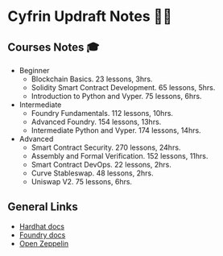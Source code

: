 # Cyfrin Updraft Notes 🐸🐍

## Courses Notes 🎓

- Beginner
  - Blockchain Basics. 23 lessons, 3hrs.
  - Solidity Smart Contract Development. 65 lessons, 5hrs.
  - Introduction to Python and Vyper. 75 lessons, 6hrs.
- Intermediate
  - Foundry Fundamentals. 112 lessons, 10hrs.
  - Advanced Foundry. 154 lessons, 13hrs.
  - Intermediate Python and Vyper. 174 lessons, 14hrs.
- Advanced
  - Smart Contract Security. 270 lessons, 24hrs.
  - Assembly and Formal Verification. 152 lessons, 11hrs.
  - Smart Contract DevOps. 22 lessons, 2hrs.
  - Curve Stableswap. 48 lessons, 2hrs.
  - Uniswap V2. 75 lessons, 6hrs.

## General Links

- [Hardhat docs](https://hardhat.org/docs)
- [Foundry docs](https://book.getfoundry.sh/)
- [Open Zeppelin](https://docs.openzeppelin.com/)
